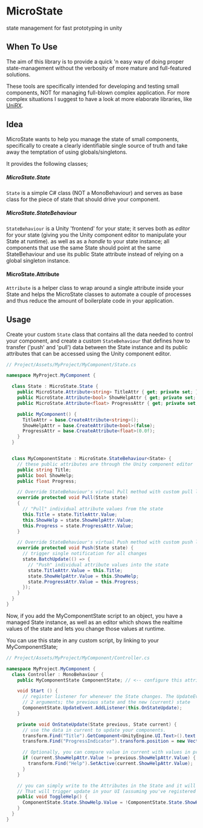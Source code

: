 # MicroState
state management for fast prototyping in unity

## When To Use
The aim of this library is to provide a quick 'n easy way of doing proper state-management without the verbosity of more mature and full-featured solutions.

These tools are specifically intended for developing and testing small components, NOT for managing full-blown complex application. For more complex situations I suggest to have a look at more elaborate libraries, like [UniRX](https://github.com/neuecc/UniRx).

## Idea
MicroState wants to help you manage the state of small components, specifically to create a clearly identifiable single source of truth and take away the temptation of using globals/singletons.

It provides the following classes;

##### MicroState.State
`State` is a simple C# class (NOT a MonoBehaviour) and serves as base class for the piece of state that should drive your component.

##### MicroState.StateBehaviour
`StateBehaviour` is a Unity 'frontend' for your state; it serves both as _editor_ for your state (giving you the Unity component editor to manipulate your State at runtime). as well as as a _handle_ to your state instance; all components that use the same State should point at the same StateBehaviour and use its public State attribute instead of relying on a global singleton instance.

#### MicroState.Attribute
`Attribute` is a helper class to wrap around a single attribute inside your State and helps the MicroState classes to automate a couple of processes and thus reduce the amount of boilerplate code in your application.

## Usage
Create your custom `State` class that contains all the data needed to control your component, and create a custom `StateBehaviour` that defines how to transfer ('push' and 'pull') data between the State instance and its public attributes
that can be accessed using the Unity component editor.

```C#
// Project/Assets/MyProject/MyComponent/State.cs

namespace MyProject.MyComponent {

  class State : MicroState.State {
    public MicroState.Attribute<string> TitleAttr { get; private set; };
    public MicroState.Attribute<bool> ShowHelpAttr { get; private set; };
    public MicroState.Attribute<float> ProgressAttr { get; private set; };

    public MyComponent() {
      TitleAttr = base.CreateAttribute<string>();
      ShowHelpAttr = base.CreateAttribute<bool>(false);
      ProgressAttr = base.CreateAttribute<float>(0.0f);
    }
  }


  class MyComponentState : MicroState.StateBehaviour<State> {
    // these public attributes are through the Unity component editor
    public string Title;
    public bool ShowHelp;
    public float Progress;

    // Override StateBehaviour's virtual Pull method with custom pull logic
    override protected void Pull(State state)
    {
      // "Pull" individual attribute values from the state
      this.Title = state.TitleAttr.Value;
      this.ShowHelp = state.ShowHelpAttr.Value;
      this.Progress = state.ProgressAttr.Value;
    }

    // Override StateBehaviour's virtual Push method with custom push logic
    override protected void Push(State state) {
      // trigger single notification for all changes
      state.BatchUpdate(() => {
        // "Push" individual attribute values into the state
        state.TitleAttr.Value = this.Title;
        state.ShowHelpAttr.Value = this.ShowHelp;
        state.ProgressAttr.Value = this.Progress;
      });
    }
  }
}
```

Now, if you add the MyComponentState script to an object, you have a managed State instance, as well
as an editor which shows the realtime values of the state and lets you change those values at runtime.

You can use this state in any custom script, by linking to your MyComponentState;

```C#
// Project/Assets/MyProject/MyComponent/Controller.cs

namespace MyProject.MyComponent {
  class Controller : MonoBehaviour {
    public MyComponentState ComponentState; // <-- configure this attribute to link to your MyComponentState in the editor

    void Start () {
      // register listener for whenever the State changes. The UpdateEvent provides
      // 2 arguments; the previous state and the new (current) state
      ComponentState.UpdateEvent.AddListener(this.OnStateUpdate);
    }

    private void OnStateUpdate(State previous, State current) {
      // use the data in current to update your components.
      transform.Find("Title").GetComponent<UnityEngine.UI.Text>().text = current.TitleAttr.Value;
      transform.Find("ProgressIndicator").transform.position = new Vector(current.ProgressAttr.Value, 0, 0);

      // Optionally, you can compare value in current with values in previous to see if something changes
      if (current.ShowHelpAttr.Value != previous.ShowHelpAttr.Value) {
        transform.Find("Help").SetActive(current.ShowHelpAttr.Value);
      }
    }

    // you can simply write to the Attributes in the State and it will Invoke the necessary Change/Update events
    // That will trigger update in your UI (assuming you've registered the proper event listeners with UI update logic)
    public void ToggleHelp() {
      ComponentState.State.ShowHelp.Value = !ComponentState.State.ShowHelp.Value;
    }
  }
}
```
